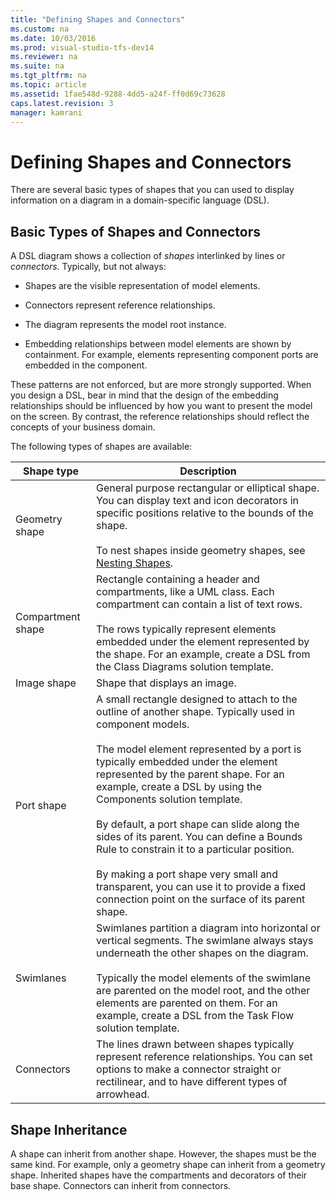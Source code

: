 ```yaml
---
title: "Defining Shapes and Connectors"
ms.custom: na
ms.date: 10/03/2016
ms.prod: visual-studio-tfs-dev14
ms.reviewer: na
ms.suite: na
ms.tgt_pltfrm: na
ms.topic: article
ms.assetid: 1fae548d-9288-4dd5-a24f-ff0d69c73628
caps.latest.revision: 3
manager: kamrani
---
```

# Defining Shapes and Connectors
There are several basic types of shapes that you can used to display information on a diagram in a domain-specific language (DSL).  
  
##  <a name="shapeTypes"></a> Basic Types of Shapes and Connectors  
 A DSL diagram shows a collection of *shapes* interlinked by lines or *connectors*.  Typically, but not always:  
  
-   Shapes are the visible representation of model elements.  
  
-   Connectors represent reference relationships.  
  
-   The diagram represents the model root instance.  
  
-   Embedding relationships between model elements are shown by containment. For example, elements representing component ports are embedded in the component.  
  
 These patterns are not enforced, but are more strongly supported. When you design a DSL, bear in mind that the design of the embedding relationships should be influenced by how you want to present the model on the screen. By contrast, the reference relationships should reflect the concepts of your business domain.  
  
 The following types of shapes are available:  
  
|Shape type|Description|  
|----------------|-----------------|  
|Geometry shape|General purpose rectangular or elliptical shape. You can display text and icon decorators in specific positions relative to the bounds of the shape.<br /><br /> To nest shapes inside geometry shapes, see [Nesting Shapes](../VS_IDE/Nesting-Shapes.md).|  
|Compartment shape|Rectangle containing a header and compartments, like a UML class. Each compartment can contain a list of text rows.<br /><br /> The rows typically represent elements embedded under the element represented by the shape. For an example, create a DSL from the Class Diagrams solution template.|  
|Image shape|Shape that displays an image.|  
|Port shape|A small rectangle designed to attach to the outline of another shape. Typically used in component models.<br /><br /> The model element represented by a port is typically embedded under the element represented by the parent shape. For an example, create a DSL by using the Components solution template.<br /><br /> By default, a port shape can slide along the sides of its parent. You can define a Bounds Rule to constrain it to a particular position.<br /><br /> By making a port shape very small and transparent, you can use it to provide a fixed connection point on the surface of its parent shape.|  
|Swimlanes|Swimlanes partition a diagram into horizontal or vertical segments. The swimlane always stays underneath the other shapes on the diagram.<br /><br /> Typically the model elements of the swimlane are parented on the model root, and the other elements are parented on them. For an example, create a DSL from the Task Flow solution template.|  
|Connectors|The lines drawn between shapes typically represent reference relationships. You can set options to make a connector straight or rectilinear, and to have different types of arrowhead.|  
  
##  <a name="shapeInheritance"></a> Shape Inheritance  
 A shape can inherit from another shape. However, the shapes must be the same kind. For example, only a geometry shape can inherit from a geometry shape. Inherited shapes have the compartments and decorators of their base shape. Connectors can inherit from connectors.